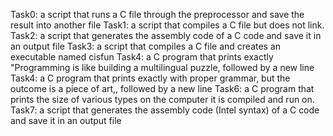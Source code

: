 Task0: a script that runs a C file through the preprocessor and save the result into another file
Task1: a script that compiles a C file but does not link.
Task2: a script that generates the assembly code of a C code and save it in an output file
Task3: a script that compiles a C file and creates an executable named cisfun
Task4: a C program that prints exactly "Programming is like building a multilingual puzzle, followed by a new line
Task4: a C program that prints exactly with proper grammar, but the outcome is a piece of art,, followed by a new line
Task6: a C program that prints the size of various types on the computer it is compiled and run on.
Task7: a script that generates the assembly code (Intel syntax) of a C code and save it in an output file
